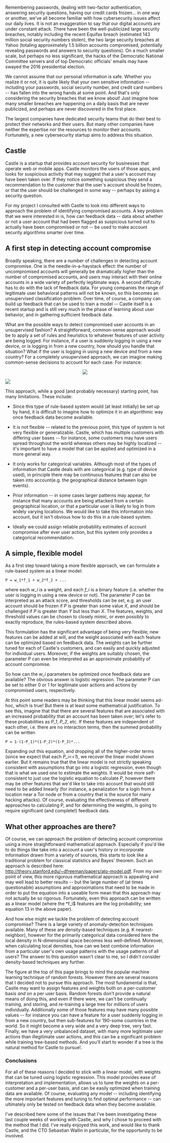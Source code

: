 Remembering passwords, dealing with two-factor authentication,
answering security questions, having our credit cards frozen... in one
way or another, we've all become familiar with how cybersecurity
issues affect our daily lives. It is not an exaggeration to say that
our digital accounts are under constant attack. There have been the
well-publicized large security breaches, notably including the recent
Equifax breach (estimated 143 million social security numbers stolen),
the two large security breaches at Yahoo (totaling approximately 1.5
billion accounts compromised, potentially revealing passwords and
answers to security questions). On a much smaller scale, but perhaps
no less significant, the hacks of the Democratic National Committee
servers and of top Democratic officials' emails may have swayed the
2016 presidential election.

We cannot assume that our personal information is safe. Whether you
realize it or not, it is quite likely that your own sensitive
information -- including your passwords, social security number, and
credit card numbers -- has fallen into the wrong hands at some
point. And that's only considering the security breaches that we know
about! Just imagine how many smaller breaches are happening on a daily
basis that are never publicized, and perhaps are never discovered in
the first place.

The largest companies have dedicated security teams that do their best to
protect their networks and their users. But many other companies have
neither the expertise nor the resources to monitor their accounts.
Fortunately, a new cybersecurity startup aims to address this situation.


## Castle 

Castle is a startup that provides account security for
businesses that operate web or mobile apps. Castle monitors the users
of those apps, and looks for suspicious activity that may suggest that
a user's account may have been taken over. If they notice something
suspicious they send a recommendation to the customer that the user's
account should be frozen, or that the user should be challenged in
some way -- perhaps by asking a security question.

For my project I consulted with Castle to look into different ways to
approach the problem of identifying compromised accounts. A key
problem that we were interested in is, how can feedback data -- data
about whether or not a user account that had been flagged as
suspicious turned out to actually have been compromised or not -- be
used to make account security algorithms smarter over time.


## A first step in detecting account compromise

Broadly speaking, there are a number of challenges in detecting
account compromise. One is the needle-in-a-haystack effect: the number
of uncompromised accounts will generally be dramatically higher than
the number of compromised accounts, and users may interact with their
online accounts in a wide variety of perfectly legitimate ways. A
second difficulty has to do with the lack of feedback data. For young
companies the range of legitimate user behavioral patterns will not be
known, so this becomes an unsupervised classification problem. Over
time, of course, a company can build up feedback that can be used to
train a model -- Castle itself is a recent startup and is still very
much in the phase of learning about user behavior, and in gathering
sufficient feedback data.

What are the possible ways to detect compromised user accounts in an
unsupervised fashion? A straightforward, common-sense approach would
be to apply a set of rules and heuristics to whatever features of user
activity are being logged. For instance, if a user is suddenly logging
in using a new device, or is logging in from a new country, how should
you handle that situation? What if the user is logging in using a new
device *and* from a new country? For a completely unsupervised
approach, we can imagine making common-sense decisions to account for
each case. For instance:



<p align="center">
  <img src="https://github.com/rquadri/castle/blob/master/tree2.png"/>
</p>

![](https://github.com/rquadri/castle/blob/master/tree2.png)

This approach, while a good (and probably necessary) starting point,
has many limitations. These include:

 * Since this type of rule-based system would (at least initially) be
   set up by hand, it is difficult to imagine how to optimize it in an
   algorithmic way once feedback data become available.

 * It is not flexible -- related to the previous point, this type of
   system is not very flexible or generalizable. Castle, which has
   multiple customers with differing user bases -- for instance, some
   customers may have users spread throughout the world whereas others
   may be highly localized -- it's important to have a model that can
   be applied and optimized in a more general way.

 * It only works for categorical variables. Although most of the types
   of information that Castle deals with are categorical (e.g. type of
   device used), in principle there may be continuous features that
   can also be taken into account(e.g. the geographical distance
   between login events).

 * Prior information -- in some cases larger patterns may appear, for
   instance that many accounts are being attacked from a certain
   geographical location, or that a particular user is likely to log
   in from widely varying locations. We would like to take this
   information into account, but it isn't obvious how to do this in a
   rule-based system.

 * Ideally we could assign reliable probability estimates of account
   compromise after ever user action, but this system only provides a
   categorical recommendation.


## A simple, flexible model

As a first step toward taking a more flexible approach, we can
formulate a rule-based system as a linear model:

```
P = w_1*f_1 + w_2*f_2 + ...
```

where each *w_i* is a weight, and each *f_i* is a binary feature
(i.e. whether the user is logging in using a new device or not). The
parameter *P* can be interpreted as an attack score, and thresholds
can be set, e.g. an user account should be frozen if *P* is greater than
some value *X*, and should be challenged if *P* is greater than *Y* but less
than *X*. The features, weights, and threshold values can be chosen to
closely mimic, or even possibly to exactly reproduce, the rules-based
system described above.

This formulation has the significant advantage of being very flexible;
new features can be added at will, and the weight associated with each
feature can be optimized based on feedback data. The weights can be
further tuned for each of Castle's customers, and can easily and
quickly adjusted for individual users. Moreover, if the weights are
suitably chosen, the parameter P can even be interpreted as an
approximate probability of account compromise.

So how can the *w_i* parameters be optimized once feedback data are
available? The obvious answer is logistic regression. The parameter P
can be set to either 0 or 1 for legitimate user actions and actions by
compromised users, respectively.

At this point some readers may be thinking that this linear model
seems ad-hoc, which is true! But there is at least some mathematical
justification. To see this, imagine that that there are several
features that are associated with an increased probability that an
account has been taken over; let's refer to these probabilities as
*P_1*, *P_2*, etc. If these features are independent of each other,
i.e. there are no interaction terms, then the summed probability can be
written


```
P = 1-(1-P_1)*(1-P_2)*(1-P_3)*...
```

Expanding out this equation, and dropping all of the higher-order
terms (since we expect that each *P_i<<1*), we recover the linear model
shown earlier. But it remains true that the linear model is not
strictly speaking consistent with assumptions that go into a logistic
regression, even though that is what we used one to estimate the
weights. It would be more self-consistent to just use the logistic
equation to calculate *P*, however there may be other features that we'd
like to take into account that would still need to be added linearly
(for instance, a penalization for a login from a location near a Tor
node or from a country that is the source for many hacking
attacks). Of course, evaluating the effectiveness of different
approaches to calculating P, and for determining the weights, is going
to require significant (and complete!) feedback data.


## What other approaches are there?

Of course, we can approach the problem of detecting account compromise
using a more straightforward mathematical approach. Especially if
you'd like to do things like take into a account a user's history or
incorporate information drawn from a variety of sources, this starts
to look like a traditional problem for classical statistics and
Bayes' theorem. Such an approach is described here:
http://theory.stanford.edu/~dfreeman/papers/ato-model.pdf.  From my
own point of view, this more rigorous mathematical approach is
appealing and may well lead to better results -- but the large number
of (at times questionable) assumptions and approximations that need to
be made in order to put the equation into a useable form mean that
this approach may not actually be so rigorous. Fortunately, even this
approach can be written as a linear model (where the *f_i$ features
are the log probability; see equation 13 in the above paper).

And how else might we tackle the problem of detecting account
compromise? There is a large variety of anomaly-detection techniques
available. Many of these are density-based techniques (e.g. K nearest-
neighbor), however for the primarily categorical data considered here
the local density in N-dimensional space becomes less well-defined.
Moreover, when calculating local densities, how can we best combine
information from a particular user's own usage patterns with the
usage patterns of all users? The answer to this question wasn't clear
to me, so I didn't consider density-based techniques any further.

The figure at the top of this page brings to mind the
popular machine learning technique of random forests. However there
are several reasons that I decided not to pursue this approach. The
most fundamental is that, Castle may want to assign features and
weights both on a per-customer basis *and* on a per user basis. Random
forests don't provide a natural means of doing this, and even if there
were, we can't be continually training, and storing, and re-training a
large tree for millions of users individually. Additionally some of
those features may have many possible values -- for instance you can
have a feature for a user suddenly logging in from a new country, but
then sub-features for 190-some countries in the world. So it might
become a very wide and a very deep tree, very fast. Finally, we have a
very unbalanced dataset, with many more legitimate user actions than
illegitimate user actions, and this can be a significant problem while
training tree-based methods. And you'll start to wonder if a tree is
the natural method for Castle to pursue!.

### Conclusions

For all of these reasons I decided to stick with a linear model, with
weights that can be tuned using logistic regression. This model
provides ease of interpretation and implementation, allows us to tune
the weights on a per-customer and a per-user basis, and can be easily
optimized when training data are available. Of course, evaluating any
model -- including identifying the more important features and
tuning to find optimal performance -- can ultimately only be tested on feedback
data when they become available. 

I've described here some of the issues that I've been investigating
these last couple weeks of working with Castle, and why I chose to
proceed with the method that I did. I've really enjoyed this work,
and would like to thank Castle, and the CTO Sebastian Wallin in
particular, for the opportunity to be involved.
